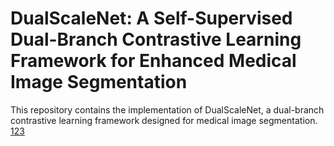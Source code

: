 # DualScaleNet: A Self-Supervised Dual-Branch Contrastive Learning Framework for Enhanced Medical Image Segmentation
This repository contains the implementation of DualScaleNet, a dual-branch contrastive learning framework designed for medical image segmentation. 
[123](https://github.com/meco66666/DualScaleNet/blob/main/12.png?raw=true)
